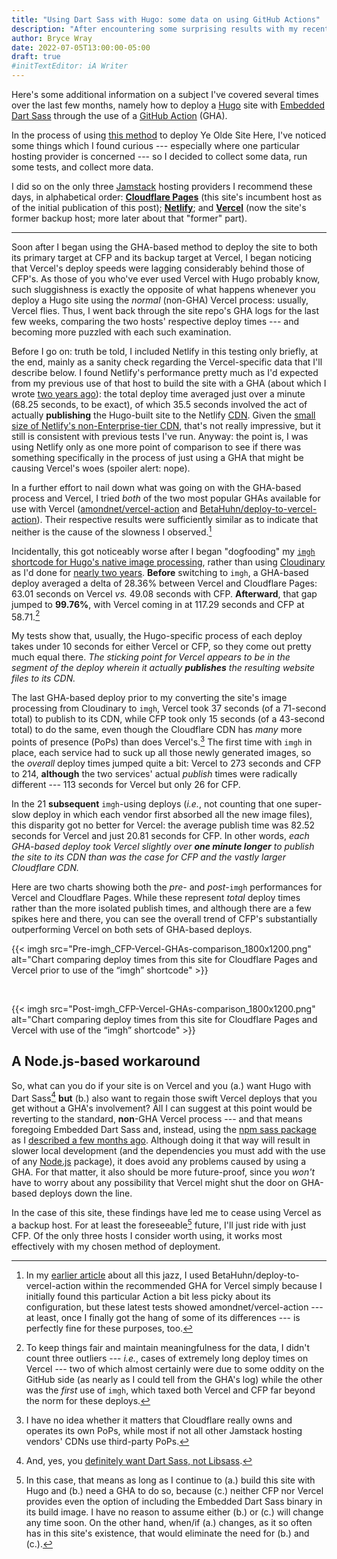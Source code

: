 ```yaml
---
title: "Using Dart Sass with Hugo: some data on using GitHub Actions"
description: "After encountering some surprising results with my recently described GHA-based method, I decided to do the math."
author: Bryce Wray
date: 2022-07-05T13:00:00-05:00
draft: true
#initTextEditor: iA Writer
---
```


Here's some additional information on a subject I've covered several times over the last few months, namely how to deploy a [Hugo](https://gohugo.io) site with [Embedded Dart Sass](https://sass-lang.com/blog/embedded-sass-is-live) through the use of a [GitHub Action](https://github.com/features/actions) (GHA).

In the process of using [this method](/posts/2022/05/using-dart-sass-hugo-github-actions-edition/) to deploy Ye Olde Site Here, I've noticed some things which I found curious --- especially where one particular hosting provider is concerned --- so I decided to collect some data, run some tests, and collect more data.

I did so on the only three [Jamstack](https://jamstack.org) hosting providers I recommend these days, in alphabetical order: **[Cloudflare Pages](https://pages.cloudflare.com)** (this site's incumbent host as of the initial publication of this post); **[Netlify](https://netlify.com)**; and **[Vercel](https://vercel.com)** (now the site's former backup host; more later about that "former" part).

----

Soon after I began using the GHA-based method to deploy the site to both its primary target at CFP and its backup target at Vercel, I began noticing that Vercel's deploy speeds were lagging considerably behind those of CFP's. As those of you who've ever used Vercel with Hugo probably know, such sluggishness is exactly the opposite of what happens whenever you deploy a Hugo site using the *normal* (non-GHA) Vercel process: usually, Vercel flies. Thus, I went back through the site repo's GHA logs for the last few weeks, comparing the two hosts' respective deploy times --- and becoming more puzzled with each such examination.

Before I go on: truth be told, I included Netlify in this testing only briefly, at the end, mainly as a sanity check regarding the Vercel-specific data that I'll describe below. I found Netlify's performance pretty much as I'd expected from my previous use of that host to build the site with a GHA (about which I wrote [two years ago](/posts/2020/06/o-say-can-you-ci-cd/)): the total deploy time averaged just over a minute (68.25 seconds, to be exact), of which 35.5 seconds involved the act of actually **publishing** the Hugo-built site to the Netlify [CDN](https://en.wikipedia.org/wiki/Content_delivery_network). Given the [small size of Netlify's non-Enterprise-tier CDN](https://answers.netlify.com/t/is-there-a-list-of-where-netlifys-cdn-pops-are-located/855/2), that's not really impressive, but it still is consistent with previous tests I've run. Anyway: the point is, I was using Netlify only as one more point of comparison to see if there was something specifically in the process of just using a GHA that might be causing Vercel's woes (spoiler alert: nope).

In a further effort to nail down what was going on with the GHA-based process and Vercel, I tried *both* of the two most popular GHAs available for use with Vercel ([amondnet/vercel-action](https://github.com/amondnet/vercel-action) and [BetaHuhn/deploy-to-vercel-action](https://github.com/betahuhn/deploy-to-vercel-action)). Their respective results were sufficiently similar as to indicate that neither is the cause of the slowness I observed.[^BetaHuhn]

[^BetaHuhn]: In my [earlier article](/posts/2022/05/using-dart-sass-hugo-github-actions-edition/) about all this jazz, I used BetaHuhn/deploy-to-vercel-action within the recommended GHA for Vercel simply because I initially found this particular Action a bit less picky about its configuration, but these latest tests showed amondnet/vercel-action --- at least, once I finally got the hang of some of its differences --- is perfectly fine for these purposes, too.

Incidentally, this got noticeably worse after I began "dogfooding" my [`imgh` shortcode for Hugo's native image processing](/posts/2022/06/responsive-optimized-images-hugo/), rather than using [Cloudinary](https://cloudinary.com) as I'd done for [nearly two years](/posts/2020/07/transformed/). **Before** switching to `imgh`, a GHA-based deploy averaged a delta of 28.36% between Vercel and Cloudflare Pages: 63.01 seconds on Vercel *vs.* 49.08 seconds with CFP. **Afterward**, that gap jumped to **99.76%**, with Vercel coming in at 117.29 seconds and CFP at 58.71.[^outliers]

[^outliers]: To keep things fair and maintain meaningfulness for the data, I didn't count three outliers --- *i.e.*, cases of extremely long deploy times on Vercel --- two of which almost certainly were due to some oddity on the GitHub side (as nearly as I could tell from the GHA's log) while the other was the *first* use of `imgh`, which taxed both Vercel and CFP far beyond the norm for these deploys.

My tests show that, usually, the Hugo-specific process of each deploy takes under 10 seconds for either Vercel or CFP, so they come out pretty much equal there. *The sticking point for Vercel appears to be in the segment of the deploy wherein it actually **publishes** the resulting website files to its CDN.*

The last GHA-based deploy prior to my converting the site's image processing from Cloudinary to `imgh`, Vercel took 37 seconds (of a 71-second total) to publish to its CDN, while CFP took only 15 seconds (of a 43-second total) to do the same, even though the Cloudflare CDN has *many* more points of presence (PoPs) than does Vercel's.[^infra] The first time with `imgh` in place, each service had to suck up all those newly generated images, so the *overall* deploy times jumped quite a bit: Vercel to 273 seconds and CFP to 214, **although** the two services' actual *publish* times were radically different --- 113 seconds for Vercel but only 26 for CFP.

[^infra]: I have no idea whether it matters that Cloudflare really owns and operates its own PoPs, while most if not all other Jamstack hosting vendors' CDNs use third-party PoPs.

In the 21 **subsequent** `imgh`-using deploys (*i.e.*, not counting that one super-slow deploy in which each vendor first absorbed all the new image files), this disparity got no better for Vercel: the average publish time was 82.52 seconds for Vercel and just 20.81 seconds for CFP. In other words, *each GHA-based deploy took Vercel slightly over **one minute longer** to publish the site to its CDN than was the case for CFP and the vastly larger Cloudflare CDN.*

Here are two charts showing both the *pre*- and *post*-`imgh` performances for Vercel and Cloudflare Pages. While these represent *total* deploy times rather than the more isolated publish times, and although there are a few spikes here and there, you can see the overall trend of CFP's substantially outperforming Vercel on both sets of GHA-based deploys.

{{< imgh src="Pre-imgh_CFP-Vercel-GHAs-comparison_1800x1200.png"  alt="Chart comparing deploy times from this site for Cloudflare Pages and Vercel prior to use of the “imgh” shortcode" >}}

<br />

{{< imgh src="Post-imgh_CFP-Vercel-GHAs-comparison_1800x1200.png"  alt="Chart comparing deploy times from this site for Cloudflare Pages and Vercel with use of the “imgh” shortcode" >}}

## A Node.js-based workaround

So, what can you do if your site is on Vercel and you (a.) want Hugo with Dart Sass[^deprecation] **but** (b.) also want to regain those swift Vercel deploys that you get without a GHA's involvement? All I can suggest at this point would be reverting to the standard, **non**-GHA Vercel process --- and that means foregoing Embedded Dart Sass and, instead, using the [npm sass package](https://github.com/sass/sass) as I [described a few months ago](/posts/2022/03/using-dart-sass-hugo/). Although doing it that way will result in slower local development (and the dependencies you must add with the use of any [Node.js](https://nodejs.org) package), it does avoid any problems caused by using a GHA. For that matter, it also should be more future-proof, since you *won't* have to worry about any possibility that Vercel might shut the door on GHA-based deploys down the line.

[^deprecation]: And, yes, you [definitely want Dart Sass, not Libsass](https://sass-lang.com/blog/libsass-is-deprecated).

In the case of this site, these findings have led me to cease using Vercel as a backup host. For at least the foreseeable[^nonGHA] future, I'll just ride with just CFP. Of the only three hosts I consider worth using, it works most effectively with my chosen method of deployment.

[^nonGHA]: In this case, that means as long as I continue to (a.) build this site with Hugo and (b.) need a GHA to do so, because (c.) neither CFP nor Vercel provides even the option of including the Embedded Dart Sass binary in its build image. I have no reason to assume either (b.) or (c.) will change any time soon. On the other hand, when/if (a.) changes, as it so often has in this site's existence, that would eliminate the need for (b.) and (c.).